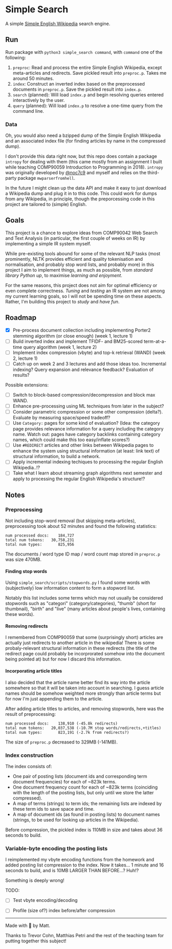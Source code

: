 # Simple Search

A simple [Simple English Wikipedia](https://simple.wikipedia.org/wiki/Simple_English_Wikipedia) search engine.

## Run

Run package with `python3 simple_search command`, with `command` one of the following:

1. `preproc`: Read and process the entire Simple English Wikipedia, except meta-articles and redirects. Save pickled result into `preproc.p`. Takes me around 50 minutes.
2. `index`: Construct an inverted index based on the preprocessed documents in `preproc.p`. Save the pickled result into `index.p`.
3. `search` (planned): Will load `index.p` and begin resolving queries entered interactively by the user.
4. `query` (planned): Will load `index.p` to resolve a one-time query from the command line.

### Data

Oh, you would also need a bzipped dump of the Simple English Wikipedia and an associated index file (for finding articles by name in the compressed dump).

I don't provide this data right now, but this repo does contain a package `intropy` for dealing with them (this came mostly from an assignment I built while teaching COMP90059 Introduction to Programming in 2018). `intropy` was originally developed by [@noc7c9](https://github.com/noc7c9) and myself and relies on the third-party package `mwparserfromhell`.

In the future I might clean up the data API and make it easy to just download a Wikipedia dump and plug it in to this code. This could work for dumps from any Wikipedia, in principle, though the preporcessing code in this project are tailored to (simple) English.

## Goals

This project is a chance to explore ideas from COMP90042 Web Search and Text Analysis (in particular, the first couple of weeks on IR) by implementing a simple IR system myself.

While pre-existing tools abound for some of the relevant NLP tasks (most prominently, NLTK provides efficient and quality tokenisation and normalisation, and probably stop word lists, and probably more) in this project I aim to implement things, as much as possible, from *standard library Python up*, to maximise *learning and enjoyment*.

For the same reasons, this project does not aim for optimal efficiency or even complete correctness. *Tuning* and *testing* an IR system are not among my current learning goals, so I will not be spending time on these aspects. Rather, I'm building this project to *study* and *have fun*.

## Roadmap

* [x] Pre-process document collection including implementing Porter2 stemming algorithm (or close enough) (week 1, lecture 1)
* [ ] Build inverted index and implement TFIDF- and BM25-scored term-at-a-time query algorithm (week 1, lecture 2)
* [ ] Implement index compression (vbyte) and top-k retrieval (WAND) (week 2, lecture 1)
* [ ] Catch up on week 2 and 3 lectures and add those ideas too. Incremental indexing? Query expansion and relevance feedback? Evaluation of results?

Possible extensions:

* [ ] Switch to block-based compression/decompression and block max WAND.
* [ ] Enhance pre-processing using ML techniques from later in the subject?
* [ ] Consider parametric compression or some other compression (delta?). Evaluate by measuring space/speed tradeoff?
* [ ] Use `Category:` pages for some kind of evaluation? (Idea: the category page provides relevance information for a query including the category name. Watch out: pages have category backlinks containing category names, which could make this too easy/inflate scores?)
* [ ] Use `#REDIRECT` articles and other links between Wikipedia pages to enhance the system using structural information (at least: link text) of structural information, to build a network.
* [ ] Apply incremental indexing techiques to processing the regular English Wikipedia..!?
* [ ] Take what I learn about streaming graph algorithms next semester and apply to processing the regular English Wikipedia's structure!?

## Notes

### Preprocessing

Not including stop-word removal (but skipping meta-articles), preprocessing took about 52 minutes and found the following statistics:

    num processed docs:    184,727
    total num tokens:   30,758,231
    total num types:       825,956

The documents / word type ID map / word count map stored in `preproc.p` was size 470MB.

#### Finding stop words

Using `simple_search/scripts/stopwords.py` I found some words with (subjectively) low information content to form a stopword list.

Notably this list includes some terms which may not usually be considered stopwords such as "categori" (category/categories), "thumb" (short for thumbnail), "birth" and "live" (many articles about people's lives, containing these words).

#### Removing redirects

I remembered from COMP90059 that some (surprisingly short) articles are actually just redirects to another article in the wikipedia! There is some probaly-relevant structural information in these redirects (the title of the redirect page could probably be incorprorated somehow into the document being pointed at) but for now I discard this information.

#### Incorporating article titles

I also decided that the article name better find its way into the article somewhere so that it will be taken into account in searching. I guess article names should be somehow weighted more strongly than article terms but for now I'm just appending them to the article.

After adding article titles to articles, and removing stopwords, here was the result of preprocessing:

    num processed docs:    138,910 (-45.8k redirects)
    total num tokens:   20,037,538 (-10.7M stop words/redirects,+titles)
    total num types:       823,191 (-2.7k from redirects?)

The size of `preproc.p` decreased to 329MB (-141MB).

### Index construction

The index consists of:

* One pair of posting lists (document ids and corresponding term document frequencies) for each of ~823k terms.
* One document frequency count for each of ~823k terms (coinciding with the length of the posting lists, but only until we store the latter compressed).
* A map of terms (strings) to term ids; the remaining lists are indexed by these term ids to save space and time.
* A map of document ids (as found in posting lists) to document names (strings, to be used for looking up articles in the Wikipedia).

Before compression, the pickled index is 110MB in size and takes about 36 seconds to build.

### Variable-byte encoding the posting lists

I reimplemented my vbyte encoding functions from the homework and added posting list compression to the index. Now it takes... 1 minute and 16 seconds to build, and is 10MB LARGER THAN BEFORE...? Huh!?

Something is deeply wrong!

TODO:

- [ ] Test vbyte encoding/decoding
- [ ] Profile (size of?) index before/after compression


---

Made with :purple_heart: by Matt.

Thanks to Trevor Cohn, Matthias Petri and the rest of the teaching team for putting together this subject!